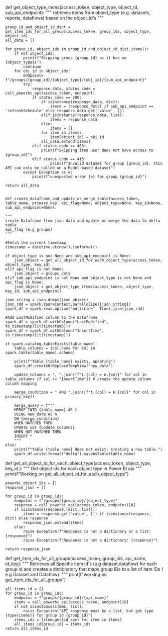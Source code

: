 def get_object_type_items(access_token, object_type, object_id, sub_api_endpoint):
    """
    retrieves items from object_type (e.g. datasets, reports, dataflows) based on the
    object_id's
    """
    
    group_id_and_object_id_dict = get_item_ids_for_all_groups(access_token, group_ids, object_type, object_id)
    all_data = []

    for group_id, object_ids in group_id_and_object_id_dict.items():
        if not object_ids:
            print(f"Skipping group {group_id} as it has no {object_type}s")
            continue
        for obj_id in object_ids:
            endpoint= f"/groups/{group_id}/{object_type}/{obj_id}/{sub_api_endpoint}"
            try:
                response_data, status_code = call_powerbi_api(access_token, endpoint)
                if status_code == 200:
                    if isinstance(response_data, dict):
                        items = [response_data] if sub_api_endpoint == 'refreshSchedule' else response_data.get('value', [])
                    elif isinstance(response_data, list):
                        items = response_data
                    else:
                        items = []
                    for item in items:
                        item[object_id] = obj_id
                    all_data.extend(items)
                elif status_code == 403:
                    print(f"Skipping item user does not have access to {group_id}")
                elif status_code == 415:
                        print(f"Invalid dataset for group {group_id}. this API can only be called on a Model-based dataset")
            except Exception as e:
                print(f"unexpected error {e} for group {group_id}")
       
    return all_data


    def create_dataframe_and_update_or_merge_table(access_token, table_name, primary_key, api_flag=None, object_type=None, key_id=None, sub_api_endpoint=None):

    """
    create Dataframe from json data and update or merge the data to delta table
    api_flag (e.g groups)
    """

    #Fetch the current timetamp
    timestamp = datetime.utcnow().isoformat()

    if object_type is not None and sub_api_endpoint is None:
        json_object = get_all_object_id_for_each_object_type(access_token, object_type, key_id)
    elif api_flag is not None:
        json_object = groups_data
    elif sub_api_endpoint is not None and object_type is not None and api_flag is None:
        json_object = get_object_type_items(access_token, object_type, key_id, sub_api_endpoint)
  
    json_string = json.dumps(json_object)
    json_rdd = spark.sparkContext.parallelize([json_string])
    spark_df = spark.read.option("multiLine", True).json(json_rdd)

    #Add LastModified column to the dataframe
    spark_df = spark_df.withColumn("LastModified", to_timestamp(lit(timestamp)))
    spark_df = spark_df.withColumn("InsertTime", to_timestamp(lit(timestamp)))

    if spark.catalog.tableExists(table_name):
        table_columns = [col.name for col in spark.table(table_name).schema]
        
        print(f"Table {table_name} exists, updating")
        spark_df.createOrReplaceTempView('new_data')

        update_columns = ", ".join([f"t.{col} = n.{col}" for col in table_columns if col != "InsertTime"]) # create the update column column mapping

        merge_condition = " AND ".join([f"t.{col} = n.{col}" for col in primary_key])

        merge_query = f"""
        MERGE INTO {table_name} AS t
        USING new_data AS n
        ON {merge_condition}
        WHEN MATCHED THEN 
        UPDATE SET {update_columns}
        WHEN NOT MATCHED THEN 
        INSERT *
        """
    else: 
        print(f"Table {table_name} does not exist. Creating a new table.")
        spark_df.write.format("delta").saveAsTable(table_name)


def get_all_object_id_for_each_object_type(access_token, object_type, key_id ):
    """
    Get object ids for each object type in Power BI api
    """
    print(f"Working on get_all_object_id_for_each_object_type")

    powerbi_object_Ids = []
    response_json = []

    for group_id in group_ids:
        endpoint = f"/groups/{group_id}/{object_type}"
        response = call_powerbi_api(access_token, endpoint)[0]
        if isinstance(response,(dict, list)):
            items = response.get('value', []) if isinstance(response, dict) else response
            response_json.extend(items)
        else:
            raise Exception(f"Response is not a dictionary or a list: {response}")
            raise Exception(f"Response is not a dictionary: {response}")

    return response_json



def get_item_ids_for_all_groups(access_token, group_ids, api_name, id_key):
    """
    Retrieves all Specific item id's (e.g dataset,dataflow) for each group id
    and creates a dictionatory that maps  group IDs to a list of item IDs ( e.g Dataset and Dataflow).
    """
    print(f"working on get_item_ids_for_all_groups")

    all_items_id = {}
    for group_id in group_ids:
        endpoint = f"groups/{group_id}/{api_name}"
        items = call_powerbi_api(access_token, endpoint)[0]
        if not isinstance(items, list):
            raise Exception("API response must be a list, but got type {type(items)} for group id {group_id}")
        items_ids = [item.get(id_key) for item in items]
        all_items_id[group_id] = items_ids
    return all_items_id
